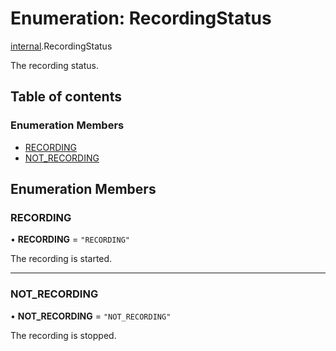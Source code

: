 # Enumeration: RecordingStatus

[internal](../modules/internal.md).RecordingStatus

The recording status.

## Table of contents

### Enumeration Members

- [RECORDING](internal.RecordingStatus.md#recording)
- [NOT\_RECORDING](internal.RecordingStatus.md#not_recording)

## Enumeration Members

### RECORDING

• **RECORDING** = ``"RECORDING"``

The recording is started.

___

### NOT\_RECORDING

• **NOT\_RECORDING** = ``"NOT_RECORDING"``

The recording is stopped.
